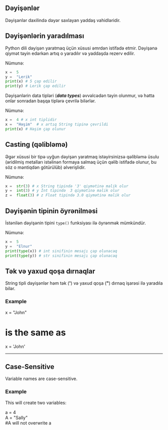 
## Dəyişənlər

Dəyişənlər daxilində dəyər saxlayan yaddaş vahidləridir. 

## Dəyişənlərin yaradılması

Python dili dəyişən yaratmaq üçün xüsusi əmrdən istifadə etmir. Dəyişənə qiymət təyin edərkən artıq o yaradılır və yaddaşda rezerv edilir. 

Nümunə:

```python
x =  5  
y =  "Lerik"  
print(x) # 5 çap edilir
print(y) # Lerik çap edilir
```
Dəyişənlərin data tipləri (***data types***) əvvəlcədən təyin olunmur, və hətta onlar sonradan başqa tiplərə çevrilə bilərlər. 

Nümunə:

```python
x =  4 # x int tiplidir  
x =  "Həşim"  # x artıq String tipinə çevrildi  
print(x) # Həşim çap olunur 
```

## Casting (qəlibləmə)

Əgər xüsusi bir tipə uyğun dəyişən yaratmaq istəyirsinizsə qəlibləmə üsulu (əridilmiş metalları istəlinən formaya salmaq üçün qəlib istifadə olunur, bu söz o məntiqdən götürülüb) əlverişlidir. 

Nümunə:

```python
x =  str(3) # x String tipində '3' qiymətinə malik olur  
y =  int(3) # y İnt tipində  3 qiymətinə malik olur  
z =  float(3) # z Float tipində 3.0 qiymətinə malik olur
```

## Dəyişənin tipinin öyrənilməsi

İstənilən dəyişənin tipini  `type()`  funksiyası ilə öyrənmək mümkündür. 

Nümunə:
```python
x =  5  
y =  "Elnur"  
print(type(x)) # int sinifinin mesajı çap olunacaq  
print(type(y)) # str sinifinin mesajı çap olunacaq
```

## Tək və yaxud qoşa dırnaqlar

String tipli dəyişənlər həm tək (**'**) və yaxud qoşa (**"**) dırnaq işarəsi ilə yaradıla bilər. 

### Example

x =  "John"  
# is the same as  
x =  'John'


----------

## Case-Sensitive

Variable names are case-sensitive.

### Example

This will create two variables:

a =  4  
A =  "Sally"  
#A will not overwrite a

